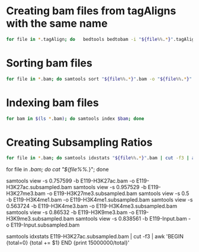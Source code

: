# Creating bam files from tagAligns with the same name

```bash
for file in *.tagAlign; do   bedtools bedtobam -i "${file%%.*}".tagAlign -g hg19chrom.sizes > "${file%%.*}".bam; done
```

# Sorting bam files

```bash
for file in *.bam; do samtools sort "${file%%.*}".bam -o "${file%%.*}".sorted.bam; done
```


# Indexing bam files

```bash
for bam in $(ls *.bam); do samtools index $bam; done
```


# Creating Subsampling Ratios
```bash
for file in *.bam; do samtools idxstats "${file%%.*}".bam | cut -f3 | awk 'BEGIN {total=0} {total += $1} END {print 15000000/total}'; done > subsampling_ratio.txt
```

for file in *.bam; do cat "${file%%.*}"; done


samtools view -s 0.757599 -b E119-H3K27ac.bam -o E119-H3K27ac.subsampled.bam
samtools view -s 0.957529 -b E119-H3K27me3.bam -o E119-H3K27me3.subsampled.bam
samtools view -s 0.5 -b E119-H3K4me1.bam -o E119-H3K4me1.subsampled.bam
samtools view -s 0.563724 -b E119-H3K4me3.bam -o E119-H3K4me3.subsampled.bam
samtools view -s 0.86532 -b E119-H3K9me3.bam -o E119-H3K9me3.subsampled.bam
samtools view -s 0.838561 -b E119-Input.bam -o E119-Input.subsampled.bam



samtools idxstats E119-H3K27ac.subsampled.bam | cut -f3 | awk 'BEGIN {total=0} {total += $1} END {print 15000000/total}'